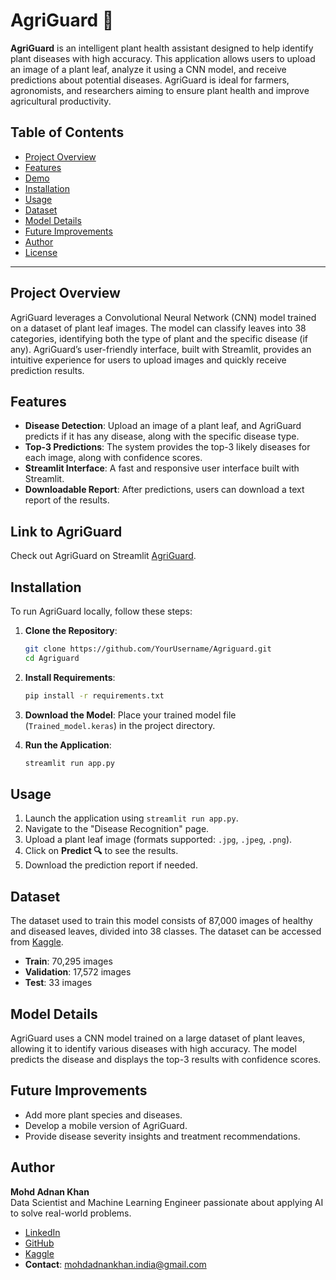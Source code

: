 # AgriGuard 🌿

**AgriGuard** is an intelligent plant health assistant designed to help identify plant diseases with high accuracy. This application allows users to upload an image of a plant leaf, analyze it using a CNN model, and receive predictions about potential diseases. AgriGuard is ideal for farmers, agronomists, and researchers aiming to ensure plant health and improve agricultural productivity.

## Table of Contents
- [Project Overview](#project-overview)
- [Features](#features)
- [Demo](#demo)
- [Installation](#installation)
- [Usage](#usage)
- [Dataset](#dataset)
- [Model Details](#model-details)
- [Future Improvements](#future-improvements)
- [Author](#author)
- [License](#license)

---

## Project Overview
AgriGuard leverages a Convolutional Neural Network (CNN) model trained on a dataset of plant leaf images. The model can classify leaves into 38 categories, identifying both the type of plant and the specific disease (if any). AgriGuard’s user-friendly interface, built with Streamlit, provides an intuitive experience for users to upload images and quickly receive prediction results.

## Features
- **Disease Detection**: Upload an image of a plant leaf, and AgriGuard predicts if it has any disease, along with the specific disease type.
- **Top-3 Predictions**: The system provides the top-3 likely diseases for each image, along with confidence scores.
- **Streamlit Interface**: A fast and responsive user interface built with Streamlit.
- **Downloadable Report**: After predictions, users can download a text report of the results.
  
## Link to AgriGuard
Check out AgriGuard on Streamlit [AgriGuard](https://agriguard.streamlit.app/).

## Installation
To run AgriGuard locally, follow these steps:

1. **Clone the Repository**:
    ```bash
    git clone https://github.com/YourUsername/Agriguard.git
    cd Agriguard
    ```

2. **Install Requirements**:
    ```bash
    pip install -r requirements.txt
    ```

3. **Download the Model**:
   Place your trained model file (`Trained_model.keras`) in the project directory.

4. **Run the Application**:
    ```bash
    streamlit run app.py
    ```

## Usage
1. Launch the application using `streamlit run app.py`.
2. Navigate to the "Disease Recognition" page.
3. Upload a plant leaf image (formats supported: `.jpg`, `.jpeg`, `.png`).
4. Click on **Predict 🔍** to see the results.
5. Download the prediction report if needed.

## Dataset
The dataset used to train this model consists of 87,000 images of healthy and diseased leaves, divided into 38 classes. The dataset can be accessed from [Kaggle](https://www.kaggle.com/datasets/vipoooool/new-plant-diseases-dataset).

- **Train**: 70,295 images
- **Validation**: 17,572 images
- **Test**: 33 images

## Model Details
AgriGuard uses a CNN model trained on a large dataset of plant leaves, allowing it to identify various diseases with high accuracy. The model predicts the disease and displays the top-3 results with confidence scores.

## Future Improvements
- Add more plant species and diseases.
- Develop a mobile version of AgriGuard.
- Provide disease severity insights and treatment recommendations.

## Author
**Mohd Adnan Khan**  
Data Scientist and Machine Learning Engineer passionate about applying AI to solve real-world problems.

- [LinkedIn](https://www.linkedin.com/in/mohd-adnan--khan)
- [GitHub](https://github.com/MohammadAdnanKhan)
- [Kaggle](https://www.kaggle.com/mohdadnankhan1)
- **Contact**: mohdadnankhan.india@gmail.com
